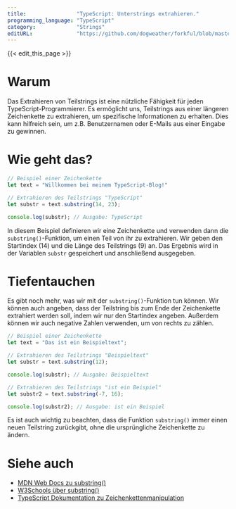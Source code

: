 ```yaml
---
title:                "TypeScript: Unterstrings extrahieren."
programming_language: "TypeScript"
category:             "Strings"
editURL:              "https://github.com/dogweather/forkful/blob/master/content/de/typescript/extracting-substrings.md"
---
```


{{< edit_this_page >}}

# Warum

Das Extrahieren von Teilstrings ist eine nützliche Fähigkeit für jeden TypeScript-Programmierer. Es ermöglicht uns, Teilstrings aus einer längeren Zeichenkette zu extrahieren, um spezifische Informationen zu erhalten. Dies kann hilfreich sein, um z.B. Benutzernamen oder E-Mails aus einer Eingabe zu gewinnen.

# Wie geht das?

```TypeScript
// Beispiel einer Zeichenkette
let text = "Willkommen bei meinem TypeScript-Blog!"

// Extrahieren des Teilstrings "TypeScript"
let substr = text.substring(14, 23);

console.log(substr); // Ausgabe: TypeScript
```

In diesem Beispiel definieren wir eine Zeichenkette und verwenden dann die `substring()`-Funktion, um einen Teil von ihr zu extrahieren. Wir geben den Startindex (14) und die Länge des Teilstrings (9) an. Das Ergebnis wird in der Variablen `substr` gespeichert und anschließend ausgegeben.

# Tiefentauchen

Es gibt noch mehr, was wir mit der `substring()`-Funktion tun können. Wir können auch angeben, dass der Teilstring bis zum Ende der Zeichenkette extrahiert werden soll, indem wir nur den Startindex angeben. Außerdem können wir auch negative Zahlen verwenden, um von rechts zu zählen.

```TypeScript
// Beispiel einer Zeichenkette
let text = "Das ist ein Beispieltext";

// Extrahieren des Teilstrings "Beispieltext"
let substr = text.substring(12); 

console.log(substr); // Ausgabe: Beispieltext

// Extrahieren des Teilstrings "ist ein Beispiel"
let substr2 = text.substring(-7, 16); 

console.log(substr2); // Ausgabe: ist ein Beispiel
```

Es ist auch wichtig zu beachten, dass die Funktion `substring()` immer einen neuen Teilstring zurückgibt, ohne die ursprüngliche Zeichenkette zu ändern.

# Siehe auch

- [MDN Web Docs zu substring()](https://developer.mozilla.org/de/docs/Web/JavaScript/Reference/Global_Objects/String/substring)
- [W3Schools über substring()](https://www.w3schools.com/jsref/jsref_substring.asp)
- [TypeScript Dokumentation zu Zeichenkettenmanipulation](https://www.typescriptlang.org/docs/handbook/strings.html)